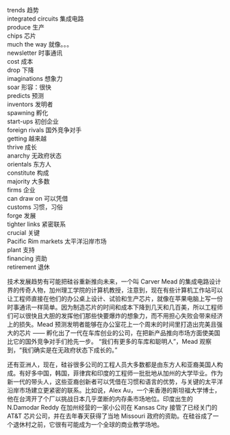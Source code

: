 trends 趋势  
integrated circuits 集成电路  
produce 生产  
chips 芯片  
much the way 就像。。。  
newsletter 时事通讯  
cost 成本  
drop 下降  
imaginations 想象力    
soar 形容：很快  
predicts 预测  
inventors 发明者  
spawning 孵化  
start-ups 初创企业  
foreign rivals 国外竞争对手  
getting 越来越  
thrive 成长  
anarchy 无政府状态  
orientals 东方人  
constitute 构成  
majority 大多数  
firms 企业  
can draw on 可以凭借  
customs 习惯，习俗  
forge 发展  
tighter links 紧密联系  
crucial 关键  
Pacific Rim markets 太平洋沿岸市场  
plant 支持    
financing 资助  
retirement 退休  

技术发展趋势有可能把硅谷重新推向未来，一个叫 Carver Mead 的集成电路设计界的传奇人物，加州理工学院的计算机教授，注意到，现在有些计算机工作站可以让工程师直接在他们的办公桌上设计、试验和生产芯片，就像在苹果电脑上写一份时事通讯一样简单。因为制造芯片的时间和成本下降到几天和几百美，所以工程师们可以很快且大胆的发挥他们那些快要爆炸的想象力，而不用担心失败会带来经济上的损失。Mead 预测发明者能够在办公室花上一个周末的时间里打造出完美且强大的芯片 —— 孵化出了一代在车库创业的公司，在把新产品推向市场方面使美国比它的国外竞争对手们抢先一步。
“我们有更多的车库和聪明人”，Mead 观察到，“我们确实是在无政府状态下成长的。”

还有亚洲人，现在，硅谷很多公司的工程人员大多数都是由东方人和亚裔美国人构成。有好多中国，韩国，菲律宾和印度的工程师一批批地从加州的大学毕业。作为新一代的带头人，这些亚裔创新者可以凭借在习惯和语言的优势，与关键的太平洋沿岸市场建立更紧密的联系。比如说，Alex Au，一个来香港的斯坦福大学博士，他在台湾开了个厂以挑战日本几乎垄断的内存条市场地位。印度出生的 N.Damodar Reddy 在加州经营的一家小公司在 Kansas City 接管了已经关门的 AT&T 芯片公司，并在去年春天获得了当地 Missouri 政府的资助。在硅谷成了一个退休村之前，它很有可能成为一个全球的商业教学场地。